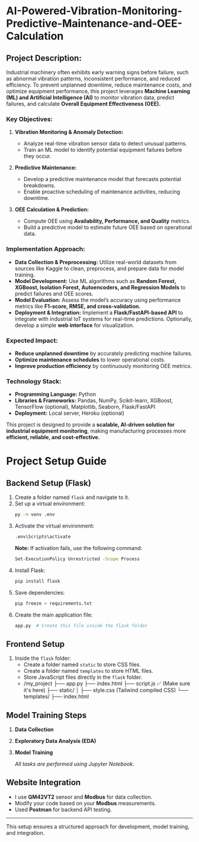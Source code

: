 # AI-Powered-Vibration-Monitoring-Predictive-Maintenance-and-OEE-Calculation
## **Project Description:**  
Industrial machinery often exhibits early warning signs before failure, such as abnormal vibration patterns, inconsistent performance, and reduced efficiency. To prevent unplanned downtime, reduce maintenance costs, and optimize equipment performance, this project leverages **Machine Learning (ML) and Artificial Intelligence (AI)** to monitor vibration data, predict failures, and calculate **Overall Equipment Effectiveness (OEE).**  

### **Key Objectives:**  
1. **Vibration Monitoring & Anomaly Detection:**  
   - Analyze real-time vibration sensor data to detect unusual patterns.  
   - Train an ML model to identify potential equipment failures before they occur.  

2. **Predictive Maintenance:**  
   - Develop a predictive maintenance model that forecasts potential breakdowns.  
   - Enable proactive scheduling of maintenance activities, reducing downtime.  

3. **OEE Calculation & Prediction:**  
   - Compute OEE using **Availability, Performance, and Quality** metrics.  
   - Build a predictive model to estimate future OEE based on operational data.  

### **Implementation Approach:**  
- **Data Collection & Preprocessing:** Utilize real-world datasets from sources like Kaggle to clean, preprocess, and prepare data for model training.  
- **Model Development:** Use ML algorithms such as **Random Forest, XGBoost, Isolation Forest, Autoencoders, and Regression Models** to predict failures and OEE scores.  
- **Model Evaluation:** Assess the model’s accuracy using performance metrics like **F1-score, RMSE, and cross-validation.**  
- **Deployment & Integration:** Implement a **Flask/FastAPI-based API** to integrate with industrial IoT systems for real-time predictions. Optionally, develop a simple **web interface** for visualization.  

### **Expected Impact:**  
- **Reduce unplanned downtime** by accurately predicting machine failures.  
- **Optimize maintenance schedules** to lower operational costs.  
- **Improve production efficiency** by continuously monitoring OEE metrics.  

### **Technology Stack:**  
- **Programming Language:** Python  
- **Libraries & Frameworks:** Pandas, NumPy, Scikit-learn, XGBoost, TensorFlow (optional), Matplotlib, Seaborn, Flask/FastAPI  
- **Deployment:** Local server, Heroku (optional)  

This project is designed to provide a **scalable, AI-driven solution for industrial equipment monitoring**, making manufacturing processes more **efficient, reliable, and cost-effective.**

# Project Setup Guide

## Backend Setup (Flask)

1. Create a folder named `flask` and navigate to it.
2. Set up a virtual environment:
   ```sh
   py -m venv .env
   ```
3. Activate the virtual environment:
   ```sh
   .env\Scripts\activate
   ```
   **Note:** If activation fails, use the following command:
   ```sh
   Set-ExecutionPolicy Unrestricted -Scope Process
   ```
4. Install Flask:
   ```sh
   pip install flask
   ```
5. Save dependencies:
   ```sh
   pip freeze > requirements.txt
   ```
6. Create the main application file:
   ```sh
   app.py  # Create this file inside the flask folder
   ```

## Frontend Setup

1. Inside the `flask` folder:
   - Create a folder named `static` to store CSS files.
   - Create a folder named `templates` to store HTML files.
   - Store JavaScript files directly in the `flask` folder.
   - /my_project
    ├── app.py
    ├── index.html
    ├── script.js  ✅ (Make sure it's here)
    ├── static/
    │   ├── style.css  (Tailwind compiled CSS)
    └── templates/
        ├── index.html


## Model Training Steps

1. **Data Collection**
2. **Exploratory Data Analysis (EDA)**
3. **Model Training**

   *All tasks are performed using Jupyter Notebook.*

## Website Integration

- I use **QM42VT2** sensor and **Modbus** for data collection.
- Modify your code based on your **Modbus** measurements.
- Used **Postman** for backend API testing.

---

This setup ensures a structured approach for development, model training, and integration.
